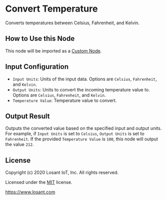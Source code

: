 # Convert Temperature

Converts temperatures between Celsius, Fahrenheit, and Kelvin.

## How to Use this Node

This node will be imported as a [Custom Node](https://~exportplaceholderid-docs-url~/workflows/custom-nodes/overview/).

## Input Configuration

* `Input Units`: Units of the input data. Options are `Celsius`, `Fahrenheit`, and `Kelvin`.
* `Output Units`: Units to convert the incoming temperature value to. Options are `Celsius`, `Fahrenheit`, and `Kelvin`.
* `Temperature Value`: Temperature value to convert.

## Output Result

Outputs the converted value based on the specified input and output units. For example, if `Input Units` is set to `Celsius`, `Output Units` is set to `Fahrenheit`. If the provided `Temperature Value` is `100`, this node will output the value `212`.

## License

Copyright (c) 2020 Losant IoT, Inc. All rights reserved.

Licensed under the [MIT](https://github.com/Losant/losant-templates/blob/master/LICENSE.txt) license.

https://www.losant.com